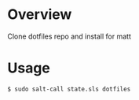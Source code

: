 Overview
========

Clone dotfiles repo and install for matt

Usage
=====

    $ sudo salt-call state.sls dotfiles
